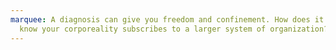 ```yaml
---
marquee: A diagnosis can give you freedom and confinement. How does it feel to
  know your corporeality subscribes to a larger system of organization?
---
```

